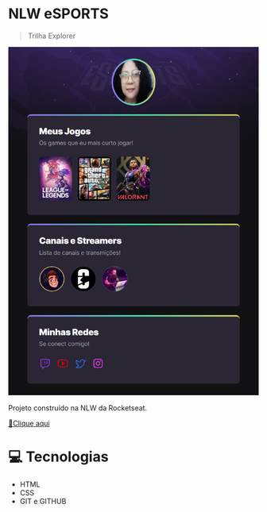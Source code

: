 # NLW eSPORTS 
>Trilha Explorer

![preview](./.github/preview.png)

Projeto construído na NLW da Rocketseat.

[🔗Clique aqui](https://flavialuciana.github.io/NLW-ESPORTS-Explorer/)

# 💻 Tecnologias

- HTML
- CSS
- GIT e GITHUB